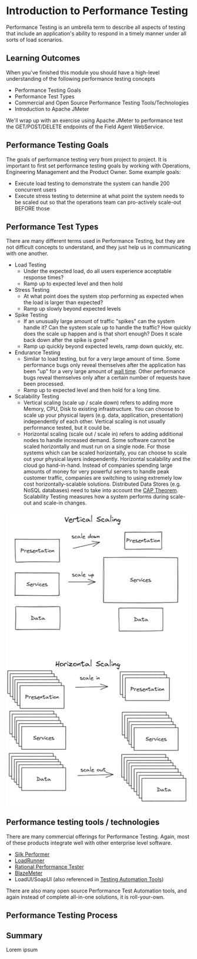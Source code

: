 # Introduction to Performance Testing

Performance Testing is an umbrella term to describe all aspects of testing that include an application's ability to respond in a timely manner under all sorts of load scenarios. 

## Learning Outcomes

When you've finished this module you should have a high-level understanding of the following performance testing concepts
- Performance Testing Goals
- Performance Test Types
- Commercial and Open Source Performance Testing Tools/Technologies
- Introduction to Apache JMeter

We'll wrap up with an exercise using Apache JMeter to performance test the GET/POST/DELETE endpoints of the Field Agent WebService.

## Performance Testing Goals

The goals of performance testing very from project to project. It is important to first set performance testing goals by working with Operations, Engineering Management and the Product Owner. Some example goals:
- Execute load testing to demonstrate the system can handle 200 concurrent users
- Execute stress testing to determine at what point the system needs to be scaled out so that the operations team can pro-actively scale-out BEFORE those 

## Performance Test Types

There are many different terms used in Performance Testing, but they are not difficult concepts to understand, and they just help us in communicating with one another. 

- Load Testing
  - Under the expected load, do all users experience acceptable response times?
  - Ramp up to expected level and then hold
- Stress Testing
  - At what point does the system stop performing as expected when the load is larger than expected?
  - Ramp up slowly beyond expected levels
- Spike Testing
  - If an unusually large amount of traffic "spikes" can the system handle it? Can the system scale up to handle the traffic? How quickly does the scale up happen and is that short enough? Does it scale back down after the spike is gone?
  - Ramp up quickly beyond expected levels, ramp down quickly, etc.
- Endurance Testing
  - Similar to load testing, but for a very large amount of time. Some performance bugs only reveal themselves after the application has been "up" for a very large amount of [wall time](https://en.wikipedia.org/wiki/Elapsed_real_time). Other performance bugs reveal themselves only after a certain number of requests have been processed.
  - Ramp up to expected level and then hold for a long time.
- Scalability Testing
  - Vertical scaling (scale up / scale down) refers to adding more Memory, CPU, Disk to existing infrastructure. You can choose to scale up your physical layers (e.g. data, application, presentation) independently of each other. Vertical scaling is not usually performance tested, but it could be.
  - Horizontal scaling (scale out / scale in) refers to adding additional nodes to handle increased demand. Some software cannot be scaled horizontally and must run on a single node. For those systems which can be scaled horizontally, you can choose to scale out your physical layers independently. Horizontal scalability and the cloud go hand-in-hand. Instead of companies spending large amounts of money for very powerful servers to handle peak customer traffic, companies are switching to using extremely low cost horizontally-scalable solutions. Distributed Data Stores (e.g. NoSQL databases) need to take into account the [CAP Theorem](https://en.wikipedia.org/wiki/CAP_theorem). Scalability Testing measures how a system performs during scale-out and scale-in changes.

![Vertical vs. Horizontal Scaling](../assets/scale.png)

## Performance testing tools / technologies

There are many commercial offerings for Performance Testing. Again, most of these products integrate well with other enterprise level software. 
- [Silk Performer](https://en.wikipedia.org/wiki/Silk_Performer)
- [LoadRunner](https://en.wikipedia.org/wiki/LoadRunner)
- [Rational Performance Tester](https://en.wikipedia.org/wiki/IBM_Rational_Performance_Tester)
- [BlazeMeter](https://en.wikipedia.org/wiki/BlazeMeter)
- LoadUI/SoapUI (also referenced in [Testing Automation Tools](./M15-test-automation-tools.md))

There are also many open source Performance Test Automation tools, and again instead of complete all-in-one solutions, it is roll-your-own. 

## Performance Testing Process

## Summary

Lorem ipsum